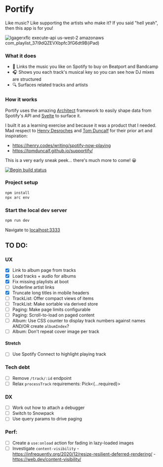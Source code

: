 
# Portify

Like music? Like supporting the artists who make it? If you said "hell yeah", then this app is for you! 

![lgagerxflc execute-api us-west-2 amazonaws com_playlist_37i9dQZEVXbpfc3fG6dt9B(iPad)](https://user-images.githubusercontent.com/21795/105782072-ac318d00-5f6b-11eb-81c3-0b50ebef0d7f.png)

### What it does
- 🥰  Links the music you like on Spotify to buy on Beatport and Bandcamp
- 🎧  Shows you each track's musical key so you can see how DJ mixes are structured
- 🔍  Surfaces related tracks and artists 

### How it works
Portify uses the amazing [Architect](https://arc.codes) framework to easily shape data from Spotify's API and [Svelte](https://svelte.dev/) to surface it.

I built it as a learning exercise and because it was a product that I needed. Mad respect to [Henry Desroches](https://twitter.com/xdesro) and [Tom Duncalf](https://twitter.com/tomduncalf) for their prior art and inspiration:
- https://henry.codes/writing/spotify-now-playing
- https://tomduncalf.github.io/supportify/

This is a very early sneak peek... there's much more to come! 😀

[![Begin build status](https://buildstatus.begin.app/pie-lb1/status.svg)](https://begin.com)

### Project setup

```sh
npm install
npx arc env
```

### Start the local dev server

```sh
npm run dev
```

Navigate to [localhost:3333](http://localhost:3333)

## TO DO:

### UX
- [x] Link to album page from tracks
- [x] Load tracks + audio for albums
- [x] Fix missing playlists at boot
- [ ] Underline artist links
- [x] Truncate long titles in mobile headers
- [ ] TrackList: Offer compact views of items
- [ ] TrackList: Make sortable via derived store
- [ ] Paging: Make page limits configurable
- [ ] Paging: Scroll-to-load on paged content
- [ ] Album: Use CSS counter to display track numbers against names AND/OR create `albumIndex`?
- [ ] Album: Don't repeat cover image per track

#### Stretch
- [ ] Use Spotify Connect to highlight playing track

### Tech debt
- [ ] Remove `/track/:id` endpoint
- [ ] Relax `processTrack` requirements: Pick<{...required}>

### DX        
- [ ] Work out how to attach a debugger
- [ ] Switch to Snowpack
- [ ] Use query params to drive paging

### Perf:
- [ ] Create a `use:onload` action for fading in lazy-loaded images
- [ ] Investigate `content-visibility`
        - https://infrequently.org/2020/12/resize-resilient-deferred-rendering/
        - https://web.dev/content-visibility/

